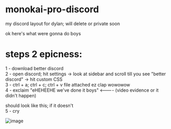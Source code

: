 # monokai-pro-discord
my discord layout for dylan; will delete or private soon

ok here's what were gonna do boys <br>

# steps 2 epicness:

1 - download better discord <br>
2 - open discord; hit settings -> look at sidebar and scroll till you see "better discord" -> hit custom CSS <br>
3 - ctrl + a; ctrl + c; ctrl + v file attached ez clap wowowow <br>
4 - exclaim "eHEHEEHE we've done it boys"  <---- (video evidence or it didn't happen) <br>


should look like this; 
if it doesn't <br>
5 - cry

![image](https://github.com/user-attachments/assets/e0a75368-f4a7-439c-b8ce-edca421c5b70)

